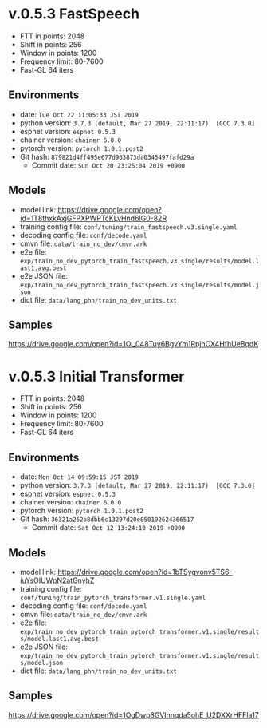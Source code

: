 # v.0.5.3 FastSpeech

- FTT in points: 2048
- Shift in points: 256
- Window in points: 1200
- Frequency limit: 80-7600
- Fast-GL 64 iters

## Environments

- date: `Tue Oct 22 11:05:33 JST 2019`
- python version: `3.7.3 (default, Mar 27 2019, 22:11:17)  [GCC 7.3.0]`
- espnet version: `espnet 0.5.3`
- chainer version: `chainer 6.0.0`
- pytorch version: `pytorch 1.0.1.post2`
- Git hash: `879821d4ff495e677d963873da0345497fafd29a`
  - Commit date: `Sun Oct 20 23:25:04 2019 +0900`

## Models

- model link: https://drive.google.com/open?id=1T8thxkAxjGFPXPWPTcKLvHnd6lG0-82R
- training config file: `conf/tuning/train_fastspeech.v3.single.yaml`
- decoding config file: `conf/decode.yaml`
- cmvn file: `data/train_no_dev/cmvn.ark`
- e2e file: `exp/train_no_dev_pytorch_train_fastspeech.v3.single/results/model.last1.avg.best`
- e2e JSON file: `exp/train_no_dev_pytorch_train_fastspeech.v3.single/results/model.json`
- dict file: `data/lang_phn/train_no_dev_units.txt`

## Samples

https://drive.google.com/open?id=1Ol_048Tuy6BgvYm1RpjhOX4HfhUeBqdK

# v.0.5.3 Initial Transformer

- FTT in points: 2048
- Shift in points: 256
- Window in points: 1200
- Frequency limit: 80-7600
- Fast-GL 64 iters

## Environments
- date: `Mon Oct 14 09:59:15 JST 2019`
- python version: `3.7.3 (default, Mar 27 2019, 22:11:17)  [GCC 7.3.0]`
- espnet version: `espnet 0.5.3`
- chainer version: `chainer 6.0.0`
- pytorch version: `pytorch 1.0.1.post2`
- Git hash: `36321a262b8dbb6c13297d20e050192624366517`
  - Commit date: `Sat Oct 12 13:24:10 2019 +0900`

## Models

- model link: https://drive.google.com/open?id=1bTSygvonv5TS6-iuYsOIUWpN2atGnyhZ
- training config file: `conf/tuning/train_pytorch_transformer.v1.single.yaml`
- decoding config file: `conf/decode.yaml`
- cmvn file: `data/train_no_dev/cmvn.ark`
- e2e file: `exp/train_no_dev_pytorch_train_pytorch_transformer.v1.single/results/model.last1.avg.best`
- e2e JSON file: `exp/train_no_dev_pytorch_train_pytorch_transformer.v1.single/results/model.json`
- dict file: `data/lang_phn/train_no_dev_units.txt`

## Samples

https://drive.google.com/open?id=1OgDwp8GVInnqda5ohE_U2DXXrHFFIa17
